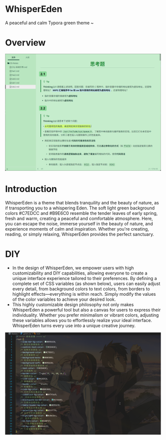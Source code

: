 # WhisperEden
A peaceful and calm Typora green theme ~

# Overview
![](./assets/overview.png)

# Introduction
WhisperEden is a theme that blends tranquility and the beauty of nature, as if transporting you to a whispering Eden. The soft light green background colors #C7EDCC and #B9E6C0 resemble the tender leaves of early spring, fresh and warm, creating a peaceful and comfortable atmosphere. Here, you can escape the noise, immerse yourself in the beauty of nature, and experience moments of calm and inspiration. Whether you're creating, reading, or simply relaxing, WhisperEden provides the perfect sanctuary.  

# DIY
* In the design of WhisperEden, we empower users with high customizability and DIY capabilities, allowing everyone to create a unique interface experience tailored to their preferences. By defining a complete set of CSS variables (as shown below), users can easily adjust every detail, from background colors to text colors, from borders to highlight effects—everything is within reach. Simply modify the values of the color variables to achieve your desired look.
* This highly customizable design philosophy not only makes WhisperEden a powerful tool but also a canvas for users to express their individuality. Whether you prefer minimalism or vibrant colors, adjusting these variables allows you to effortlessly realize your ideal interface. WhisperEden turns every use into a unique creative journey.  

![](./assets/diy-color.png)